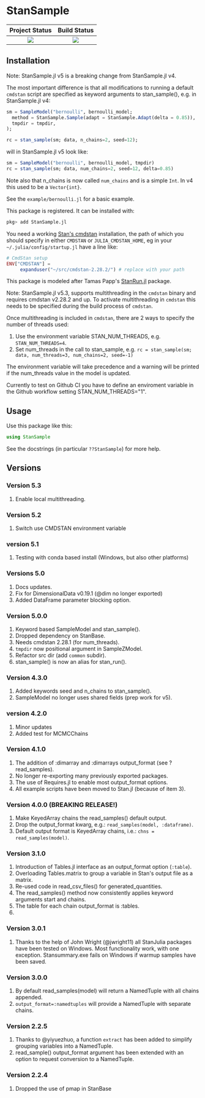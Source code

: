 # StanSample

| **Project Status**          |  **Build Status** |
|:---------------------------:|:-----------------:|
|![][project-status-img] | ![][CI-build] |

[docs-dev-img]: https://img.shields.io/badge/docs-dev-blue.svg
[docs-dev-url]: https://stanjulia.github.io/StanSample.jl/latest

[docs-stable-img]: https://img.shields.io/badge/docs-stable-blue.svg
[docs-stable-url]: https://stanjulia.github.io/StanSample.jl/stable

[CI-build]: https://github.com/stanjulia/StanSample.jl/workflows/CI/badge.svg?branch=master

[issues-url]: https://github.com/stanjulia/StanSample.jl/issues

[project-status-img]: https://img.shields.io/badge/lifecycle-active-green.svg

## Installation

Note: StanSample.jl v5 is a breaking change from StanSample.jl v4.

The most important difference is that all modifications to running a default `cmdstan` script are specified as keyword arguments to stan_sample(), e.g. in StanSample.jl v4:
```Julia
sm = SampleModel("bernoulli", bernoulli_model;
  method = StanSample.Sample(adapt = StanSample.Adapt(delta = 0.85)),
  tmpdir = tmpdir,
);

rc = stan_sample(sm; data, n_chains=2, seed=12);
```

will in StanSample.jl v5 look like:
```Julia
sm = SampleModel("bernoulli", bernoulli_model, tmpdir)
rc = stan_sample(sm; data, num_chains=2, seed=12, delta=0.85)
```

Note also that n_chains is now called `num_chains` and is a simple `Int`. In v4 this used to be a `Vector{int}`.

See the `example/bernoulli.jl` for a basic example.

This package is registered. It can be installed with:

```Julia
pkg> add StanSample.jl
```

You need a working [Stan's cmdstan](https://mc-stan.org/users/interfaces/cmdstan.html) installation, the path of which you should specify in either `CMDSTAN` or `JULIA_CMDSTAN_HOME`, eg in your `~/.julia/config/startup.jl` have a line like:

```Julia
# CmdStan setup
ENV["CMDSTAN"] =
     expanduser("~/src/cmdstan-2.28.2/") # replace with your path
```

This package is modeled after Tamas Papp's [StanRun.jl](https://github.com/tpapp/StanRun.jl) package. 

Note: StanSample.jl v5.3, supports multithreading in the `cmdstan` binary and requires cmdstan v2.28.2 and up. To activate multithreading in `cmdstan` this needs to be specified during the build process of `cmdstan`. 

Once multithreading is included in `cmdstan`, there are 2 ways to specify the number of threads used:

1. Use the environment variable STAN_NUM_THREADS, e.g. `STAN_NUM_THREADS=4`.
2. Set num_threads in the call to stan_sample, e.g. `rc = stan_sample(sm; data, num_threads=3, num_chains=2, seed=-1)`

The environment variable will take precedence and a warning will be printed if the num_threads value in the model is updated.

Currently to test on Github CI you have to define an enviroment variable in the Github workflow setting STAN_NUM_THREADS="1".

## Usage

Use this package like this:

```Julia
using StanSample
```

See the docstrings (in particular `??StanSample`) for more help.

## Versions

### Version 5.3

1. Enable local multithreading.

### Version 5.2

1. Switch use CMDSTAN environment variable

### version 5.1

1. Testing with conda based install (Windows, but also other platforms)

### Versions 5.0

1. Docs updates.
2. Fix for DimensionalData v0.19.1 (@dim no longer exported)
3. Added DataFrame parameter blocking option.

### Version 5.0.0

1. Keyword based SampleModel and stan_sample().
2. Dropped dependency on StanBase.
3. Needs cmdstan 2.28.1 (for num_threads).
4. `tmpdir` now positional argument in SampleZModel.
5. Refactor src dir (add `common` subdir).
6. stan_sample() is now an alias for stan_run().

### Version 4.3.0

1. Added keywords seed and n_chains to stan_sample().
2. SampleModel no longer uses shared fields (prep work for v5).

### version 4.2.0

1. Minor updates
2. Added test for MCMCChains

### Version 4.1.0

1. The addition of :dimarray and :dimarrays output_format (see ?read_samples).
2. No longer re-exporting many previously exported packages.
3. The use of Requires.jl to enable most output_format options.
4. All example scripts have been moved to Stan.jl (because of item 3).

### Version 4.0.0 (**BREAKING RELEASE!**)

1. Make KeyedArray chains the read_samples() default output.
2. Drop the output_format kwarg, e.g.: `read_samples(model, :dataframe)`.
3. Default output format is KeyedArray chains, i.e.: `chns = read_samples(model)`.

### Version 3.1.0

1. Introduction of Tables.jl interface as an output_format option (`:table`).
2. Overloading Tables.matrix to group a variable in Stan's output file as a matrix.
3. Re-used code in read_csv_files() for generated_quantities.
4. The read_samples() method now consistently applies keyword arguments start and chains.
5. The table for each chain output_format is :tables.
6. 
### Version 3.0.1

1. Thanks to the help of John Wright (@jwright11) all StanJulia packages have been tested on Windows. Most functionality work, with one exception. Stansummary.exe fails on Windows if warmup samples have been saved.

### Version 3.0.0

1. By default read_samples(model) will return a NamedTuple with all chains appended.
2. `output_format=:namedtuples` will provide a NamedTuple with separate chains.

### Version 2.2.5

1. Thanks to @yiyuezhuo, a function `extract` has been added to simplify grouping variables into a NamedTuple.
2. read_sample() output_format argument has been extended with an option to request conversion to a NamedTuple.

### Version 2.2.4

1. Dropped the use of pmap in StanBase
